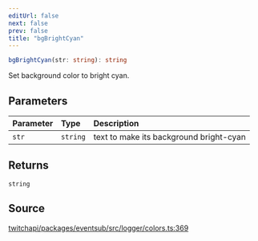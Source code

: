 ```yaml
---
editUrl: false
next: false
prev: false
title: "bgBrightCyan"
---
```


```ts
bgBrightCyan(str: string): string
```

Set background color to bright cyan.

## Parameters

| Parameter | Type | Description |
| :------ | :------ | :------ |
| `str` | `string` | text to make its background bright-cyan |

## Returns

`string`

## Source

[twitchapi/packages/eventsub/src/logger/colors.ts:369](https://github.com/pablornc/twitchapi//blob/b274026/packages/eventsub/src/logger/colors.ts#L369)
